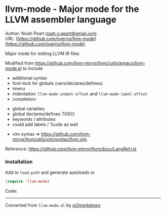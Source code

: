 # llvm-mode - Major mode for the LLVM assembler language

*Author:* Noah Peart <noah.v.peart@gmail.com><br>
*URL:* [https://github.com/nverno/llvm-mode](https://github.com/nverno/llvm-mode)<br>

Major mode for editing LLVM IR files.

Modified from https://github.com/llvm-mirror/llvm//utils/emacs/llvm-mode.el
to include
- additional syntax
- font-lock for globals (vars/declares/defines)
- imenu
- indentation: `llvm-mode-indent-offset` and `llvm-mode-label-offset`
- completion:
 + global variables
 + global declares/defines
TODO:
 + keywords / attributes
 + could add labels / %uids as well

- vim syntax => https://github.com/llvm-mirror/llvm/utils/vim/syntax/llvm.vim

Reference:
https://github.com/llvm-mirror/llvm/docs/LangRef.rst

### Installation

 Add to `load-path` and generate autoloads or
```lisp
(require 'llvm-mode)
```

Code:


---
Converted from `llvm-mode.el` by [*el2markdown*](https://github.com/Lindydancer/el2markdown).
